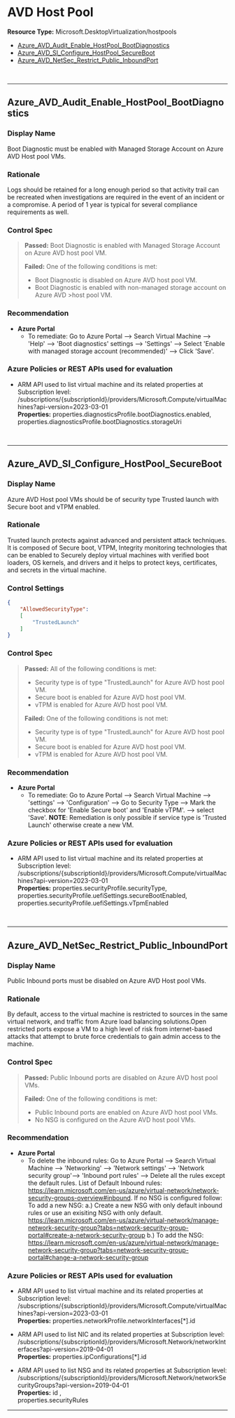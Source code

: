 # AVD Host Pool

**Resource Type:** Microsoft.DesktopVirtualization/hostpools


<!-- TOC -->

- [Azure_AVD_Audit_Enable_HostPool_BootDiagnostics
](#azure_avd_audit_enable_hostpool_bootdiagnostics)
- [Azure_AVD_SI_Configure_HostPool_SecureBoot](#azure_avd_si_configure_hostpool_secureboot)
- [Azure_AVD_NetSec_Restrict_Public_InboundPort](#azure_avd_netsec_restrict_public_inboundport)

<!-- /TOC -->
<br/>

___ 

## Azure_AVD_Audit_Enable_HostPool_BootDiagnostics
 

### Display Name 
Boot Diagnostic must be enabled with Managed Storage Account on Azure AVD Host pool VMs.

### Rationale 
Logs should be retained for a long enough period so that activity trail can be recreated when investigations are required in the event of an incident or a compromise. A period of 1 year is typical for several compliance requirements as well.


### Control Spec 

> **Passed:** 
>  Boot Diagnostic is enabled with Managed Storage Account on Azure AVD host pool VM.
> 
> **Failed:** 
> One of the following conditions is met:
>  - Boot Diagnostic is disabled on Azure AVD host pool VM.
>  - Boot Diagnostic is enabled with non-managed storage account on Azure AVD >host pool VM.

 
### Recommendation 

- **Azure Portal** 
    - To remediate: Go to Azure Portal --> Search Virtual Machine --> 'Help'  --> 'Boot diagnostics' settings --> 'Settings' --> Select 'Enable with managed storage account (recommended)' --> Click 'Save'.
      

### Azure Policies or REST APIs used for evaluation 

- ARM API used to list virtual machine and its related properties at Subscription level: <br />
/subscriptions/{subscriptionId}/providers/Microsoft.Compute/virtualMachines?api-version=2023-03-01<br />
**Properties:**
properties.diagnosticsProfile.bootDiagnostics.enabled,<br />
properties.diagnosticsProfile.bootDiagnostics.storageUri
 <br />

___ 


## Azure_AVD_SI_Configure_HostPool_SecureBoot
 

### Display Name 
Azure AVD Host pool VMs should be of security type Trusted launch with Secure boot and vTPM enabled.

### Rationale 
Trusted launch protects against advanced and persistent attack techniques. It is composed of Secure boot, VTPM, Integrity monitoring technologies that can be enabled to Securely deploy virtual machines with verified boot loaders, OS kernels, and drivers and it helps to protect keys, certificates, and secrets in the virtual machine.

### Control Settings 
```json 
{
    "AllowedSecurityType": 
    [
        "TrustedLaunch"
    ]
}
 ```  

### Control Spec 

> **Passed:** 
> All of the following conditions is met:
> - Security type is of type "TrustedLaunch" for Azure AVD host pool VM.
> - Secure boot is enabled for Azure AVD host pool VM.
> - vTPM is enabled for Azure AVD host pool VM.
> 
> **Failed:** 
> One of the following conditions is not met:
> - Security type is of type "TrustedLaunch" for Azure AVD host pool VM.
> - Secure boot is enabled for Azure AVD host pool VM.
> - vTPM is enabled for Azure AVD host pool VM.
 
### Recommendation 

- **Azure Portal** 
     - To remediate: Go to Azure Portal --> Search Virtual Machine --> 'settings'  --> 'Configuration' -->  Go to Security Type --> Mark the checkbox for 'Enable Secure boot'  and 'Enable vTPM'. --> select 'Save'. **NOTE**: Remediation is only possible if service type is 'Trusted Launch' otherwise create a new VM.
      

### Azure Policies or REST APIs used for evaluation 

- ARM API used to list virtual machine and its related properties at Subscription level: <br />
/subscriptions/{subscriptionId}/providers/Microsoft.Compute/virtualMachines?api-version=2023-03-01<br />
**Properties:**
properties.securityProfile.securityType,<br />
properties.securityProfile.uefiSettings.secureBootEnabled, <br />
properties.securityProfile.uefiSettings.vTpmEnabled 
 <br />

___ 



## Azure_AVD_NetSec_Restrict_Public_InboundPort
 

### Display Name 
Public Inbound ports must be disabled on Azure AVD Host pool VMs.

### Rationale 
By default, access to the virtual machine is restricted to sources in the same virtual network, and traffic from Azure load balancing solutions.Open restricted ports expose a VM to a high level of risk from internet-based attacks that attempt to brute force credentials to gain admin access to the machine.


### Control Spec 

> **Passed:** 
>   Public Inbound ports are disabled on Azure AVD host pool VMs.
> 
> **Failed:** 
> One of the following conditions is met:
>  - Public Inbound ports are enabled on Azure AVD host pool VMs.
>  - No NSG is configured on the Azure AVD host pool VMs.

 
### Recommendation 

- **Azure Portal** 
    - To delete the inbound rules: Go to Azure Portal --> Search Virtual Machine --> 'Networking'  --> 'Network settings'  --> 'Network security group'--> 'Inbound port rules' --> Delete all the rules except the default rules. List of Default Inbound rules: https://learn.microsoft.com/en-us/azure/virtual-network/network-security-groups-overview#inbound.  If no NSG is configured follow: To add a new NSG: a.) Create a new NSG with only default inbound rules or use an exisiting NSG with only default. https://learn.microsoft.com/en-us/azure/virtual-network/manage-network-security-group?tabs=network-security-group-portal#create-a-network-security-group b.) To add the NSG: https://learn.microsoft.com/en-us/azure/virtual-network/manage-network-security-group?tabs=network-security-group-portal#change-a-network-security-group
     
      

### Azure Policies or REST APIs used for evaluation 

- ARM API used to list virtual machine and its related properties at Subscription level: <br />
/subscriptions/{subscriptionId}/providers/Microsoft.Compute/virtualMachines?api-version=2023-03-01<br />
**Properties:**
properties.networkProfile.networkInterfaces[\*].id<br />

- ARM API used to list NIC and its related properties at Subscription level: <br />
/subscriptions/{subscriptionId}/providers/Microsoft.Network/networkInterfaces?api-version=2019-04-01<br />
**Properties:**
properties.ipConfigurations[\*].id<br />

- ARM API used to list NSG and its related properties at Subscription level: <br />
/subscriptions/{subscriptionId}/providers/Microsoft.Network/networkSecurityGroups?api-version=2019-04-01<br />
**Properties:**
id ,<br />
properties.securityRules<br />


___ 

